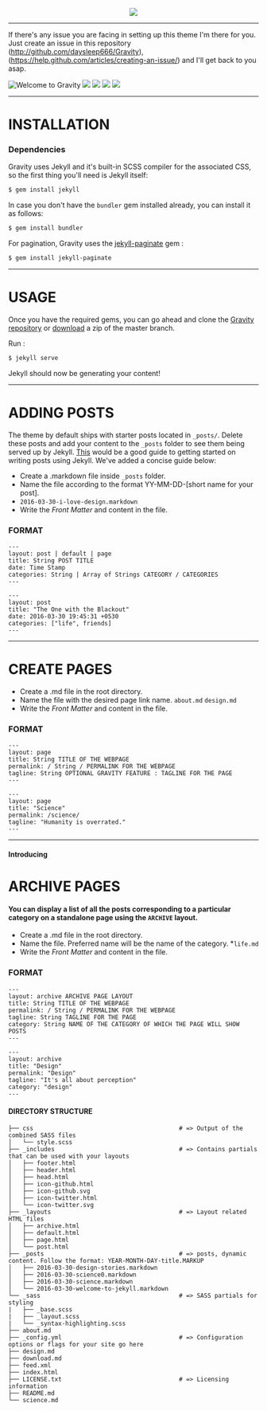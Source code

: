 <p align = "center">
<img src="http://i.imgur.com/JhbQ03z.png"/>
</p>

---

If there's any issue you are facing in setting up this theme I'm there for you. Just create an issue in this repository (<http://github.com/daysleep666/Gravity>), (<https://help.github.com/articles/creating-an-issue/>) and I'll get back to you asap.

![Welcome to Gravity](https://user-images.githubusercontent.com/13018570/27043040-778d80cc-4fb6-11e7-8619-de4be626be67.png)
<img src="http://i.imgur.com/cPwoX3E.png"/>
<img src="http://i.imgur.com/3TMoBGj.png"/>
<img src="http://i.imgur.com/Z6h3uCp.png"/>
<img src="http://i.imgur.com/bB7IIHr.png"/>

***

# INSTALLATION

### Dependencies

Gravity uses Jekyll and it's built-in SCSS compiler for the associated CSS, so the first thing you'll need is Jekyll itself:

```bash
$ gem install jekyll
```

In case you don't have the `bundler` gem installed already, you can install it as follows:

```bash
$ gem install bundler
```

For pagination, Gravity uses the [jekyll-paginate](https://jekyllrb.com/docs/pagination/) gem :

```bash
$ gem install jekyll-paginate
```

***

# USAGE

Once you have the required gems, you can go ahead and clone the
[Gravity repository](https://github.com/daysleep666/Gravity) or [download](https://github.com/daysleep666/Gravity/archive/master.zip)
a zip of the master branch.

Run :

```bash
$ jekyll serve
```

Jekyll should now be generating your content!

***

# ADDING POSTS

The theme by default ships with starter posts located in `_posts/`. Delete these posts and add your content to the `_posts`
folder to see them being served up by Jekyll. [This](https://jekyllrb.com/docs/posts/) would be a good guide to getting started on writing posts using Jekyll. We've added a concise guide below:

- Create a .markdown file inside `_posts` folder.
- Name the file according to the format YY-MM-DD-[short name for your post].
- `2016-03-30-i-love-design.markdown`
- Write the *Front Matter* and content in the file.

### FORMAT

```
---
layout: post | default | page
title: String POST TITLE
date: Time Stamp
categories: String | Array of Strings CATEGORY / CATEGORIES
---

---
layout: post
title: "The One with the Blackout"
date: 2016-03-30 19:45:31 +0530
categories: ["life", friends]
---
```

***

# CREATE PAGES

- Create a .md file in the root directory.
- Name the file with the desired page link name.
  `about.md`
  `design.md`
- Write the *Front Matter* and content in the file.

### FORMAT

```
---
layout: page
title: String TITLE OF THE WEBPAGE
permalink: / String / PERMALINK FOR THE WEBPAGE
tagline: String OPTIONAL GRAVITY FEATURE : TAGLINE FOR THE PAGE
---

---
layout: page
title: "Science"
permalink: /science/
tagline: "Humanity is overrated."
---
```

***

#### Introducing

# ARCHIVE PAGES

#### You can display a list of all the posts corresponding to a particular category on a standalone page using the `ARCHIVE` layout.

- Create a .md file in the root directory.
- Name the file. Preferred name will be the name of the category.
    \*`life.md`
- Write the *Front Matter* and content in the file.

### FORMAT

```
---
layout: archive ARCHIVE PAGE LAYOUT
title: String TITLE OF THE WEBPAGE
permalink: / String / PERMALINK FOR THE WEBPAGE
tagline: String TAGLINE FOR THE PAGE
category: String NAME OF THE CATEGORY OF WHICH THE PAGE WILL SHOW POSTS
---

---
layout: archive
title: "Design"
permalink: "Design"
tagline: "It's all about perception"
category: "design"
---
```

#### DIRECTORY STRUCTURE

```
├── css                                         # => Output of the combined SASS files
│   └── style.scss
├── _includes                                   # => Contains partials that can be used with your layouts
│   ├── footer.html
│   ├── header.html
│   ├── head.html
│   ├── icon-github.html
│   ├── icon-github.svg
│   ├── icon-twitter.html
│   └── icon-twitter.svg
├── _layouts                                    # => Layout related HTML files
│   ├── archive.html
│   ├── default.html
│   ├── page.html
│   └── post.html
├── _posts                                      # => posts, dynamic content. Follow the format: YEAR-MONTH-DAY-title.MARKUP
│   ├── 2016-03-30-design-stories.markdown
│   ├── 2016-03-30-science0.markdown
│   ├── 2016-03-30-science.markdown
│   └── 2016-03-30-welcome-to-jekyll.markdown
└── _sass                                       # => SASS partials for styling
|   ├── _base.scss
|   ├── _layout.scss
|   └── _syntax-highlighting.scss
├── about.md
├── _config.yml                                 # => Configuration options or flags for your site go here
├── design.md
├── download.md
├── feed.xml
├── index.html
├── LICENSE.txt                                 # => Licensing information
├── README.md
└── science.md
```
